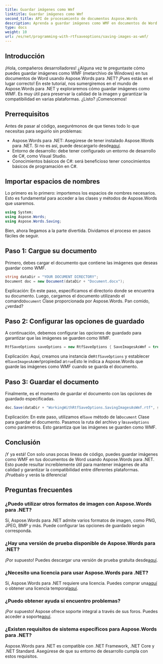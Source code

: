 ```yaml
---
title: Guardar imágenes como Wmf
linktitle: Guardar imágenes como Wmf
second_title: API de procesamiento de documentos Aspose.Words
description: Aprenda a guardar imágenes como WMF en documentos de Word usando Aspose.Words para .NET con nuestra guía detallada paso a paso. Mejore la compatibilidad de sus documentos y la calidad de las imágenes.
type: docs
weight: 10
url: /es/net/programming-with-rtfsaveoptions/saving-images-as-wmf/
---
```

## Introducción

¡Hola, compañeros desarrolladores! ¿Alguna vez te preguntaste cómo puedes guardar imágenes como WMF (metarchivo de Windows) en tus documentos de Word usando Aspose.Words para .NET? ¡Pues estás en el lugar correcto! En este tutorial, nos sumergiremos en el mundo de Aspose.Words para .NET y exploraremos cómo guardar imágenes como WMF. Es muy útil para preservar la calidad de la imagen y garantizar la compatibilidad en varias plataformas. ¿Listo? ¡Comencemos!

## Prerrequisitos

Antes de pasar al código, asegurémonos de que tienes todo lo que necesitas para seguirlo sin problemas:

-  Aspose.Words para .NET: Asegúrese de tener instalado Aspose.Words para .NET. Si no es así, puede descargarlo desde[aquí](https://releases.aspose.com/words/net/).
- Entorno de desarrollo: debe tener configurado un entorno de desarrollo de C#, como Visual Studio.
- Conocimientos básicos de C#: será beneficioso tener conocimientos básicos de programación en C#.

## Importar espacios de nombres

Lo primero es lo primero: importemos los espacios de nombres necesarios. Esto es fundamental para acceder a las clases y métodos de Aspose.Words que usaremos.

```csharp
using System;
using Aspose.Words;
using Aspose.Words.Saving;
```

Bien, ahora llegamos a la parte divertida. Dividamos el proceso en pasos fáciles de seguir.

## Paso 1: Cargue su documento

Primero, debes cargar el documento que contiene las imágenes que deseas guardar como WMF. 

```csharp
string dataDir = "YOUR DOCUMENT DIRECTORY";
Document doc = new Document(dataDir + "Document.docx");
```

 Explicación: En este paso, especificamos el directorio donde se encuentra su documento. Luego, cargamos el documento utilizando el comando`Document` Clase proporcionada por Aspose.Words. Pan comido, ¿verdad?

## Paso 2: Configurar las opciones de guardado

A continuación, debemos configurar las opciones de guardado para garantizar que las imágenes se guarden como WMF.

```csharp
RtfSaveOptions saveOptions = new RtfSaveOptions { SaveImagesAsWmf = true };
```

 Explicación: Aquí, creamos una instancia de`RtfSaveOptions` y establecer el`SaveImagesAsWmf`propiedad a`true`Esto le indica a Aspose.Words que guarde las imágenes como WMF cuando se guarda el documento.

## Paso 3: Guardar el documento

Finalmente, es el momento de guardar el documento con las opciones de guardado especificadas.

```csharp
doc.Save(dataDir + "WorkingWithRtfSaveOptions.SavingImagesAsWmf.rtf", saveOptions);
```

 Explicación: En este paso, utilizamos el`Save` método de la`Document` Clase para guardar el documento. Pasamos la ruta del archivo y la`saveOptions` como parámetros. Esto garantiza que las imágenes se guarden como WMF.

## Conclusión

¡Y ya está! Con solo unas pocas líneas de código, puedes guardar imágenes como WMF en tus documentos de Word usando Aspose.Words para .NET. Esto puede resultar increíblemente útil para mantener imágenes de alta calidad y garantizar la compatibilidad entre diferentes plataformas. ¡Pruébalo y verás la diferencia!

## Preguntas frecuentes

### ¿Puedo utilizar otros formatos de imagen con Aspose.Words para .NET?
Sí, Aspose.Words para .NET admite varios formatos de imagen, como PNG, JPEG, BMP y más. Puede configurar las opciones de guardado según corresponda.

### ¿Hay una versión de prueba disponible de Aspose.Words para .NET?
 ¡Por supuesto! Puedes descargar una versión de prueba gratuita desde[aquí](https://releases.aspose.com/).

### ¿Necesito una licencia para usar Aspose.Words para .NET?
 Sí, Aspose.Words para .NET requiere una licencia. Puedes comprar una[aquí](https://purchase.aspose.com/buy) o obtener una licencia temporal[aquí](https://purchase.aspose.com/temporary-license/).

### ¿Puedo obtener ayuda si encuentro problemas?
 ¡Por supuesto! Aspose ofrece soporte integral a través de sus foros. Puedes acceder a soporte[aquí](https://forum.aspose.com/c/words/8).

### ¿Existen requisitos de sistema específicos para Aspose.Words para .NET?
Aspose.Words para .NET es compatible con .NET Framework, .NET Core y .NET Standard. Asegúrese de que su entorno de desarrollo cumpla con estos requisitos.